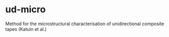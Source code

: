 # ud-micro
Method for the microstructural characterisation of unidirectional composite tapes (Katuin et al.)

